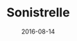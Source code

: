 ---
layout: post
title: "Sonistrelle"
date: 2016-08-14
categories: [Safari des Amis]
image: http://www.pokepedia.fr/images/0/07/Sonistrelle-XY.png
caught: Sonistrelle
location: Safari des Amis
level: 30
version: X
---